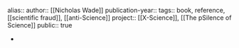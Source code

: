 alias::
author:: [[Nicholas Wade]] 
publication-year::
tags:: book, reference, [[scientific fraud]], [[anti-Science]] 
project:: [[X-Science]], [[The pSilence of Science]] 
public:: true

-